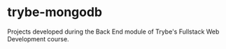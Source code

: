 # trybe-mongodb
Projects developed during the Back End module of Trybe's Fullstack Web Development course.
